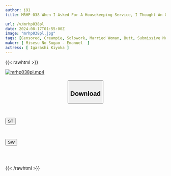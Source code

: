 ```yaml
---
author: j91
title: MRHP-038 When I Asked For A Housekeeping Service, I Thought An Older Woman Would Come, But Instead, A Beautiful Wife With A Big Ass Came! I Couldn't Resist The Sight Of Her Doing The Housework With Her Plump Ass, So I Started Masturbating, But She Found Out, And She Got Horny And Milked Me With Her Cum! Igarashi Seika

url: /v/mrhp038pl
date: 2024-08-17T01:55:00Z
image: "mrhp038pl.jpg"
tags: [Censored, Creampie, Solowork, Married Woman, Butt, Submissive Men, Huge Butt	]
maker: [ Misesu No Sugao - Emanuel  ]
actress: [ Igarashi Kiyoka ]
---
```



{{< rawhtml >}}

<div class="video" data-videoid="RjmbeWAg7rc76q">
    <a href="javascript:;">
        <img src="/v/mrhp038pl/mrhp038pl.jpg" width="WIDTH" height="HEIGHT" alt="mrhp038pl.mp4" loading="lazy">
    </a>
</div>

<script type="text/javascript" src="https://j91.asia/asset/on-demand-st.js"></script>

<br>
  <link rel="stylesheet" href="https://j91.asia/asset/bs5.css">
  
  <center>
  <button class="btn btn-primary" type="button" data-bs-toggle="collapse" data-bs-target=".multi-collapse" aria-expanded="false" aria-controls="multiCollapseExample1 multiCollapseExample2"><h2>Download</h2></button></center>
</p>
<div class="row">
  <div class="col">
    <div class="collapse multi-collapse" id="multiCollapseExample1">
      <div class="card card-body">
	      	      <br>
<div class="buttons">  
<p><a href="/v/mrhp038pl/st.html" target="_blank"><button class="btn-hover color-3"><i class="fa fa-download"></i> ST</button></a></p></div>
    </div>
  </div>
</div>
  <div class="col">
    <div class="collapse multi-collapse" id="multiCollapseExample2">
      <div class="card card-body">
	      <br>
<div class="buttons">
<p><a href="/v/mrhp038pl/sw.html" target="_blank"><button class="btn-hover color-2"><i class="fa fa-download"></i> SW</button></a></p></div>
<br><br>
      </div>
    </div>
  </div>
</div>

{{< /rawhtml >}}